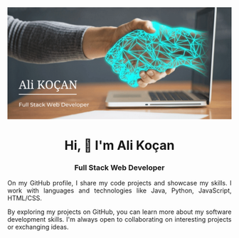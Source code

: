 <img src="https://github.com/ako35/ako35/blob/main/github-banner.png?raw=true">

<h1 align="center">Hi, 👋 I'm Ali Koçan</h1>

<h3 align="center">Full Stack Web Developer</h3>

<p align="justify">On my GitHub profile, I share my code projects and showcase my skills. I work with languages and technologies like Java, Python, JavaScript, HTML/CSS.</p>

<p align="justify">By exploring my projects on GitHub, you can learn more about my software development skills. I'm always open to collaborating on interesting projects or exchanging ideas.</p>
